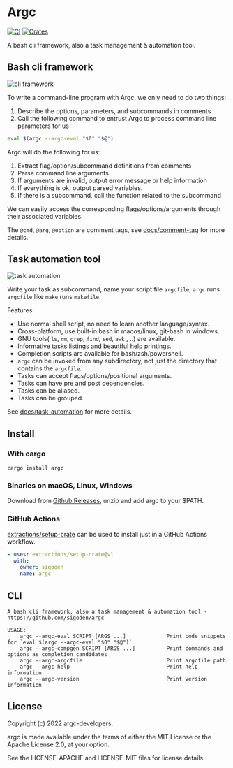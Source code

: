 # Argc

[![CI](https://github.com/sigoden/argc/actions/workflows/ci.yaml/badge.svg)](https://github.com/sigoden/argc/actions/workflows/ci.yaml)
[![Crates](https://img.shields.io/crates/v/argc.svg)](https://crates.io/crates/argc)

A bash cli framework, also a task management & automation tool.

## Bash cli framework

![cli framework](https://user-images.githubusercontent.com/4012553/182050295-8f6f5fe1-b1b1-49ab-afb4-8d81dbb08ee2.gif)

To write a command-line program with Argc, we only need to do two things:

1. Describe the options, parameters, and subcommands in comments
2. Call the following command to entrust Argc to process command line parameters for us


```sh
eval $(argc --argc-eval "$0" "$@")
```

Argc will do the following for us:

1. Extract flag/option/subcommand definitions from comments
2. Parse command line arguments
3. If arguments are invalid, output error message or help information
4. If everything is ok, output parsed variables.
5. If there is a subcommand, call the function related to the subcommand

We can easily access the corresponding flags/options/arguments through their associated variables.

The `@cmd`, `@arg`, `@option` are comment tags, see [docs/comment-tag](docs/comment-tag.md) for more details.

## Task automation tool

![task automation](https://user-images.githubusercontent.com/4012553/183274529-91cfe1ae-ddcf-490f-84d7-b5da01be1877.png)

Write your task as subcommand, name your script file `argcfile`, `argc` runs `argcfile` like `make` runs `makefile`.

Features:

- Use normal shell script, no need to learn another language/syntax.
- Cross-platform, use built-in bash in macos/linux, git-bash in windows.
- GNU tools( `ls`, `rm`, `grep`, `find`, `sed`, `awk` , ..) are available.
- Informative tasks listings and beautiful help printings.
- Completion scripts are available for bash/zsh/powershell.
- `argc` can be invoked from any subdirectory, not just the directory that contains the `argcfile`.
- Tasks can accept flags/options/positional arguments.
- Tasks can have pre and post dependencies.
- Tasks can be aliased.
- Tasks can be grouped.

See [docs/task-automation](docs/task-automation.md) for more details.

## Install

### With cargo

```
cargo install argc
```

### Binaries on macOS, Linux, Windows

Download from [Github Releases](https://github.com/sigoden/argc/releases), unzip and add argc to your $PATH.

### GitHub Actions

[extractions/setup-crate](https://github.com/marketplace/actions/setup-just) can be used to install just in a GitHub Actions workflow.

```yaml
- uses: extractions/setup-crate@v1
  with:
    owner: sigoden
    name: argc
```

## CLI

```
A bash cli framework, also a task management & automation tool - https://github.com/sigoden/argc

USAGE:
    argc --argc-eval SCRIPT [ARGS ...]             Print code snippets for `eval $(argc --argc-eval "$0" "$@")`
    argc --argc-compgen SCRIPT [ARGS ...]          Print commands and options as completion candidates 
    argc --argc-argcfile                           Print argcfile path
    argc --argc-help                               Print help information
    argc --argc-version                            Print version information
```

## License

Copyright (c) 2022 argc-developers.

argc is made available under the terms of either the MIT License or the Apache License 2.0, at your option.

See the LICENSE-APACHE and LICENSE-MIT files for license details.